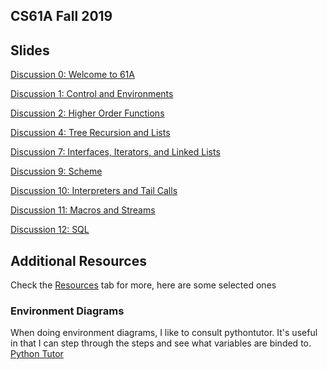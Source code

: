## CS61A Fall 2019
## Slides
[Discussion 0: Welcome to 61A](https://docs.google.com/presentation/d/1axHt3pNJ8QCzL8kg69Evjvgxf9AF5CTYTLCKAmjWdH8/edit?usp=sharing)

[Discussion 1: Control and Environments](https://docs.google.com/presentation/d/1JUl1pzORRTRfntylnPZg3C3XQ6DZO761NkHptzOvHco/edit?usp=sharing)

[Discussion 2: Higher Order Functions](https://docs.google.com/presentation/d/1KvzLaDHW57VXmNr6ZrlxrgyjFTadD7gcBmb5AlcgmSw/edit?usp=sharing)

[Discussion 4: Tree Recursion and Lists](https://docs.google.com/presentation/d/1RJjMtp4JVwBrYUoqwTu6QV9nH3hHQPLdcSx6E6-ppS4/edit?usp=sharing)

[Discussion 7: Interfaces, Iterators, and Linked Lists](https://docs.google.com/presentation/d/1NYkSydUVsTBbDArFb5awVw8cdeFn512K7wexNMOaow8/edit?usp=sharing)

[Discussion 9: Scheme](https://docs.google.com/presentation/d/1zCVznKFedf7TqSOCGx7bAWO3mdOOml59C5K0cfInLlM/edit?usp=sharing)

[Discussion 10: Interpreters and Tail Calls](https://docs.google.com/presentation/d/1neP6-YZP6JtWMwJdqRh5CpiEIcPUxI0Li6z1V2neOlc/edit?usp=sharing)

[Discussion 11: Macros and Streams](https://docs.google.com/presentation/d/11EID1oazHCSBP5DZNSBr1LQVIULFh_-Yb3YLHtInRik/edit?usp=sharing)

[Discussion 12: SQL](https://docs.google.com/presentation/d/1lZb62s6PG4BkJZgYLr2T4C65qam_1YBZX5Bv7SsKlUY/edit?usp=sharing)


## Additional Resources
Check the [Resources](https://cs61a.org/resources.html) tab for more, here are some selected ones  

### Environment Diagrams
When doing environment diagrams, I like to consult pythontutor. It's useful in that I can step through the steps and see what variables are binded to.
[Python Tutor](http://pythontutor.com/visualize.html#mode=edit)  
